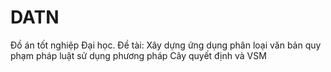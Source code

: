 # DATN
Đồ án tốt nghiệp Đại học. Đề tài: Xây dựng ứng dụng phân loại văn bản quy phạm pháp luật sử dụng phương pháp Cây quyết định và VSM
